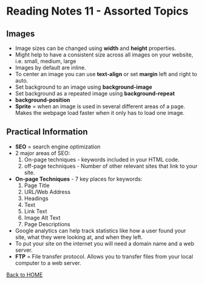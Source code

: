 # Reading Notes 11 - Assorted Topics

## Images
- Image sizes can be changed using **width** and **height** properties.
- Might help to have a consistent size across all images on your website, i.e. small, medium, large
- Images by default are inline.
- To center an image you can use **text-align** or set **margin** left and right to auto.
- Set background to an image using **background-image**
- Set background as a repeated image using **background-repeat**
- **background-position**
- **Sprite** = when an image is used in several different areas of a page. Makes the webpage load faster when it only has to load one image.

## Practical Information
- **SEO** = search engine optimization
- 2 major areas of SEO:
  1. On-page techniques - keywords included in your HTML code.
  2. off-page techniques - Number of other relevant sites that link to your site.
- **On-page Techniques** - 7 key places for keywords:
  1. Page Title
  2. URL/Web Address
  3. Headings
  4. Text
  5. Link Text
  6. Image Alt Text
  7. Page Descriptions
- Google analytics can help track statistics like how a user found your site, what they were looking at, and when they left.
- To put your site on the internet you will need a domain name and a web server.
- **FTP** = File transfer protocol. Allows you to transfer files from your local computer to a web server.

[Back to HOME](../README.md)